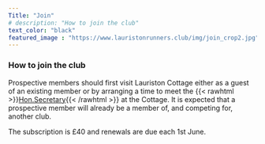 ```yaml
---
Title: "Join"
# description: "How to join the club"
text_color: "black"
featured_image : "https://www.lauristonrunners.club/img/join_crop2.jpg"
---
```


### How to join the club

Prospective members should first visit Lauriston Cottage either as a guest of an existing member or by arranging a time to meet the {{< rawhtml >}}<a href = "mailto: secretary@lauristonrunners.club">Hon.Secretary</a>{{< /rawhtml >}} at the Cottage.  It is expected that a prospective member will already be a member of, and competing for, another club.

The subscription is £40 and renewals are due each 1st June.
